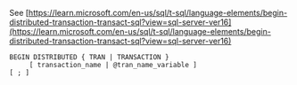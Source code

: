 See [https://learn.microsoft.com/en-us/sql/t-sql/language-elements/begin-distributed-transaction-transact-sql?view=sql-server-ver16](https://learn.microsoft.com/en-us/sql/t-sql/language-elements/begin-distributed-transaction-transact-sql?view=sql-server-ver16)
```
BEGIN DISTRIBUTED { TRAN | TRANSACTION }
     [ transaction_name | @tran_name_variable ]
[ ; ]
```

